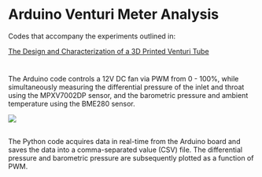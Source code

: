 # Arduino Venturi Meter Analysis

Codes that accompany the experiments outlined in: 

[The Design and Characterization of a 3D Printed Venturi Tube](https://makersportal.com/s/the_design_and_characterization_of_a_3d_printed_venturi_tube_joshua_hrisko.pdf)

#
The Arduino code controls a 12V DC fan via PWM from 0 - 100%, while simultaneously measuring the differential pressure of the inlet and throat using the MPXV7002DP sensor, and the barometric pressure and ambient temperature using the BME280 sensor.

![](https://static1.squarespace.com/static/59b037304c0dbfb092fbe894/t/5f1b8602637dc12007ef1306/1595639317097/arduino_dc_fan_bme280_mpxv7002dp_wiring_12V+copy.png?format=1500w)

##
The Python code acquires data in real-time from the Arduino board and saves the data into a comma-separated value (CSV) file. The differential pressure and barometric pressure are subsequently plotted as a function of PWM.
